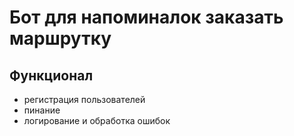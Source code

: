 # Бот для напоминалок заказать маршрутку
## Функционал
- регистрация пользователей
- пинание
- логирование и обработка ошибок

